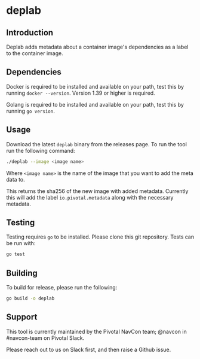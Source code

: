 # deplab

## Introduction
Deplab adds metadata about a container image's dependencies as a label to the container image.

## Dependencies
Docker is required to be installed and available on your path, test this by running `docker --version`.
Version 1.39 or higher is required.

Golang is required to be installed and available on your path, test this by running `go version`.

## Usage
Download the latest `deplab` binary from the releases page.
To run the tool run the following command:
```bash
./deplab --image <image name>
```

Where `<image name>` is the name of the image that you want to add the meta data to. 

This returns the sha256 of the new image with added metadata. 
Currently this will add the label `io.pivotal.metadata` along with the necessary metadata.

## Testing
Testing requires `go` to be installed.  Please clone this git repository.  Tests can be run with:
```bash
go test
```

## Building

To build for release, please run the following:
```bash
go build -o deplab
```

## Support

This tool is currently maintained by the Pivotal NavCon team; 
@navcon in #navcon-team on Pivotal Slack.

Please reach out to us on Slack first, and then raise a Github issue.